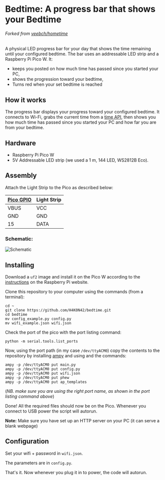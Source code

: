 # Bedtime: A progress bar that shows your Bedtime

###### Forked from [veebch/hometime](https://github.com/veebch/hometime)

A physical LED progress bar for your day that shows the time remaining until your configured bedtime. The bar uses an addressable LED strip and a Raspberry Pi Pico W. It:

- keeps you posted on how much time has passed since you started your PC,
- shows the progression toward your bedtime,
- Turns red when your set bedtime is reached

## How it works

The progress bar displays your progress toward your configured bedtime. It connects to Wi-Fi, grabs the current time from a [time API](https://timeapi.io), then shows you how much time has passed since you started your PC and how far you are from your bedtime.

## Hardware

- Raspberry Pi Pico W
- 5V Addressable LED strip (we used a 1 m, 144 LED, WS2812B Eco).

## Assembly

Attach the Light Strip to the Pico as described below:

| [Pico GPIO](https://www.elektronik-kompendium.de/sites/raspberry-pi/bilder/raspberry-pi-pico-gpio.png) | Light Strip |
| ------------------------------------------------------------------------------------------------------ | ----------- |
| VBUS                                                                                                   | VCC         |
| GND                                                                                                    | GND         |
| 15                                                                                                     | DATA        |

### Schematic:

![Schematic](https://github.com/H4K0N42/bedtime/blob/main/images/schematic_fritzing.png)

## Installing

Download a `uf2` image and install it on the Pico W according to the [instructions](https://www.raspberrypi.com/documentation/microcontrollers/micropython.html#drag-and-drop-micropython) on the Raspberry Pi website.

Clone this repository to your computer using the commands (from a terminal):

```
cd ~
git clone https://github.com/H4K0N42/bedtime.git
cd bedtime
mv config_example.py config.py
mv wifi_example.json wifi.json
```

Check the port of the pico with the port listing command:

```
python -m serial.tools.list_ports
```

Now, using the port path (in my case `/dev/ttyACM0`) copy the contents to the repository by installing [ampy](https://pypi.org/project/adafruit-ampy/) and using and the commands:

```
ampy -p /dev/ttyACM0 put main.py
ampy -p /dev/ttyACM0 put config.py
ampy -p /dev/ttyACM0 put wifi.json
ampy -p /dev/ttyACM0 put phew
ampy -p /dev/ttyACM0 put ap_templates
```

(_NB. make sure you are using the right port name, as shown in the port listing command above_)

Done! All the required files should now be on the Pico. Whenever you connect to USB power the script will autorun.

**Note:** Make sure you have set up an HTTP server on your PC (it can serve a blank webpage)

## Configuration

Set your wifi + password in `wifi.json`.

The parameters are in `config.py`.

That's it. Now whenever you plug it in to power, the code will autorun.
